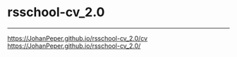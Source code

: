 # rsschool-cv_2.0
***
https://JohanPeper.github.io/rsschool-cv_2.0/cv   
https://JohanPeper.github.io/rsschool-cv_2.0/
